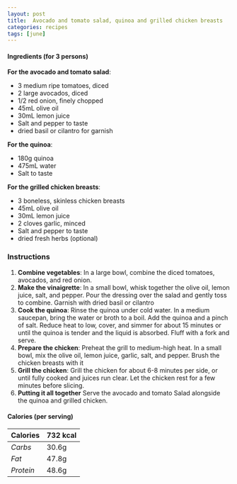 ```yaml
---
layout: post
title:  Avocado and tomato salad, quinoa and grilled chicken breasts
categories: recipes
tags: [june]
---
```


#### Ingredients (for 3 persons)

**For the avocado and tomato salad**:
- 3 medium ripe tomatoes, diced
- 2 large avocados, diced
- 1/2 red onion, finely chopped
- 45mL olive oil
- 30mL lemon juice
- Salt and pepper to taste
- dried basil or cilantro for garnish

**For the quinoa**:
- 180g quinoa
- 475mL water
- Salt to taste

**For the grilled chicken breasts**:
- 3 boneless, skinless chicken breasts
- 45mL olive oil
- 30mL lemon juice
- 2 cloves garlic, minced
- Salt and pepper to taste
- dried fresh herbs (optional)

### Instructions

1. **Combine vegetables**:
In a large bowl, combine the diced tomatoes, avocados, and red onion.
2. **Make the vinaigrette**:
In a small bowl, whisk together the olive oil, lemon juice, salt, and pepper. Pour the dressing over the salad and gently toss to combine. Garnish with dried basil or cilantro
3. **Cook the quinoa**:
Rinse the quinoa under cold water. In a medium saucepan, bring the water or broth to a boil. Add the quinoa and a pinch of salt. Reduce heat to low, cover, and simmer for about 15 minutes or until the quinoa is tender and the liquid is absorbed. Fluff with a fork and serve.
4. **Prepare the chicken**:
Preheat the grill to medium-high heat. In a small bowl, mix the olive oil, lemon juice, garlic, salt, and pepper. Brush the chicken breasts with it
5. **Grill the chicken**:
Grill the chicken for about 6-8 minutes per side, or until fully cooked and juices run clear. Let the chicken rest for a few minutes before slicing.
6. **Putting it all together**
Serve the avocado and tomato Salad alongside the quinoa and grilled chicken.

#### Calories (per serving)

| **Calories** | 732 kcal |
| ----------- | ----------- |
| *Carbs* | 30.6g |
| *Fat* | 47.8g |
| *Protein* | 48.6g |